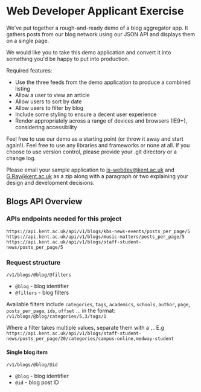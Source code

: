 Web Developer Applicant Exercise
================================

We've put together a rough-and-ready demo of a blog aggregator app. It gathers posts from our blog network using our JSON API and displays them on a single page.

We would like you to take this demo application and convert it into something you'd be happy to put into production. 

Required features:

* Use the three feeds from the demo application to produce a combined listing
* Allow a user to view an article
* Allow users to sort by date
* Allow users to filter by blog
* Include some styling to ensure a decent user experience
* Render appropriately across a range of devices and browsers (IE9+), considering accessibility

Feel free to use our demo as a starting point (or throw it away and start again!). Feel free to use any libraries and frameworks or none at all. If you choose to use version control, please provide your .git directory or a change log.

Please email your sample application to is-webdev@kent.ac.uk and G.Ray@kent.ac.uk as a zip along with a paragraph or two explaining your design and development decisions.


## Blogs API Overview

### APIs endpoints needed for this project

	https://api.kent.ac.uk/api/v1/blogs/kbs-news-events/posts_per_page/5
	https://api.kent.ac.uk/api/v1/blogs/music-matters/posts_per_page/5
	https://api.kent.ac.uk/api/v1/blogs/staff-student-news/posts_per_page/5

### Request structure

	/v1/blogs/@blog/@filters

 * `@blog` - blog identifier
 * `@filters` - blog filters

Available filters include `categories`, `tags`, `academics`, `schools`, `author`, `page`, `posts_per_page`, `ids`, `offset` ... in the format: `/v1/blogs/@blog/categories/5,3/tags/1`

Where a filter takes multiple values, separate them with a `,`. E.g `https://api.kent.ac.uk/api/v1/blogs/staff-student-news/posts_per_page/20/categories/campus-online,medway-student`

#### Single blog item

	/v1/blogs/@blog/@id

 * `@blog` - blog identifier
 * `@id` - blog post ID
